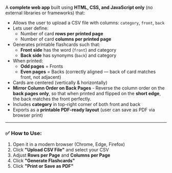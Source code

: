 
A **complete web app** built using **HTML, CSS, and JavaScript only** (no external libraries or frameworks) that:

- Allows the user to upload a CSV file with columns: `category`, `front`, `back`
- Lets user define:
    - Number of card **rows per printed page**
    - Number of card **columns per printed page**
- Generates printable flashcards such that:
    - **Front side** has the word (`front`) and category
    - **Back side** has synonyms (`back`) and category
- When printed:
    - **Odd pages** = Fronts
    - **Even pages** = Backs (correctly aligned — back of card matches front, not adjacent)
- Cards are centered (vertically & horizontally)
- **Mirror Column Order on Back Pages** - Reverse the column order on the **back pages only**, so that when printed and flipped on the **short edge**, the back matches the front perfectly.
- Includes **category** in top-right corner of both front and back
- Exports as a **printable PDF-ready layout** (user can save as PDF via browser print)

---

### ✅ How to Use:

1. Open it in a modern browser (Chrome, Edge, Firefox)
2. Click **"Upload CSV File"** and select your CSV
3. Adjust **Rows per Page** and **Columns per Page**
4. Click **"Generate Flashcards"**
5. Click **"Print or Save as PDF"**


